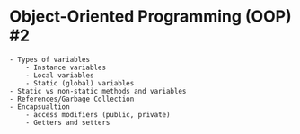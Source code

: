 # Object-Oriented Programming (OOP) #2
    - Types of variables
        - Instance variables
        - Local variables
        - Static (global) variables
    - Static vs non-static methods and variables
    - References/Garbage Collection
    - Encapsualtion
        - access modifiers (public, private)
        - Getters and setters
